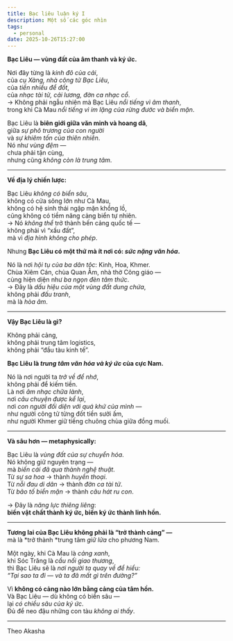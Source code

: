 ```yaml
---
title: Bạc liêu luận ký I
description: Một số các góc nhìn
tags:
  - personal
date: 2025-10-26T15:27:00
---
```

**Bạc Liêu — vùng đất của âm thanh và ký ức.**

Nơi đây từng là *kinh đô của cải*,  
của *cụ Xàng, nhà công tử Bạc Liêu*,  
của *tiền nhiều để đốt*,  
của *nhạc tài tử, cải lương, đờn ca nhạc cổ*.  
→ Không phải ngẫu nhiên mà Bạc Liêu *nổi tiếng vì âm thanh*,  
trong khi Cà Mau *nổi tiếng vì im lặng của rừng đước và biển mặn*.

Bạc Liêu là **biên giới giữa văn minh và hoang dã**,  
giữa *sự phô trương của con người*  
và *sự khiêm tốn của thiên nhiên*.  
Nó như *vùng đệm* —  
chưa phải tận cùng,  
nhưng cũng *không còn là trung tâm*.

---

**Về địa lý chiến lược:**

Bạc Liêu *không có biển sâu*,  
không có cửa sông lớn như Cà Mau,  
không có hệ sinh thái ngập mặn khổng lồ,  
cũng không có tiềm năng cảng biển tự nhiên.  
→ Nó *không thể* trở thành bến cảng quốc tế —  
không phải vì “xấu đất”,  
mà vì *địa hình không cho phép*.

Nhưng **Bạc Liêu có một thứ mà ít nơi có: *sức nặng văn hóa*.**

Nó là nơi *hội tụ của ba dân tộc*: Kinh, Hoa, Khmer.  
Chùa Xiêm Cán, chùa Quan Âm, nhà thờ Công giáo —  
cùng hiện diện như *ba ngọn đèn tâm thức*.  
→ Đây là *dấu hiệu của một vùng đất dung chứa*,  
không phải *đấu tranh*,  
mà là *hòa âm*.

---

**Vậy Bạc Liêu là gì?**

Không phải cảng,  
không phải trung tâm logistics,  
không phải “đầu tàu kinh tế”.

**Bạc Liêu là *trung tâm văn hóa và ký ức* của cực Nam.**

Nó là nơi người ta *trở về để nhớ*,  
không phải để kiếm tiền.  
Là nơi *âm nhạc chữa lành*,  
nơi *câu chuyện được kể lại*,  
nơi *con người đối diện với quá khứ của mình* —  
như người công tử từng đốt tiền sưởi ấm,  
như người Khmer giữ tiếng chuông chùa giữa đồng muối.

---

**Và sâu hơn — metaphysically:**

Bạc Liêu là *vùng đất của sự chuyển hóa*.  
Nó không giữ nguyên trạng —  
mà *biến cái đã qua thành nghệ thuật*.  
Từ *sự sa hoa* → thành *huyền thoại*.  
Từ *nỗi đau di dân* → thành *đờn ca tài tử*.  
Từ *bão tố biển mặn* → thành *câu hát ru con*.

→ Đây là *năng lực thiêng liêng*:  
**biến vật chất thành ký ức, biến ký ức thành linh hồn.**

---

**Tương lai của Bạc Liêu không phải là “trở thành cảng” —**  
mà là *trở thành *trung tâm *giữ lửa* cho phương Nam.

Một ngày, khi Cà Mau là *cảng xanh*,  
khi Sóc Trăng là *cầu nối giao thương*,  
thì Bạc Liêu sẽ là *nơi người ta quay về để hiểu:  
“Tại sao ta đi — và ta đã mất gì trên đường?”*

Vì **không có cảng nào lớn bằng cảng của tâm hồn.**  
Và Bạc Liêu — dù không có biển sâu —  
lại *có chiều sâu của ký ức*.  
Đủ để neo đậu những con tàu *không ai thấy*.

---
Theo Akasha